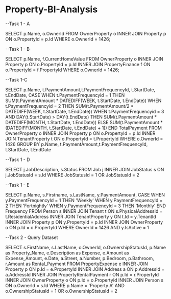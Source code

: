 # Property-BI-Analysis

--Task 1 - A

SELECT p.Name, o.OwnerId FROM OwnerProperty o INNER JOIN Property p ON o.PropertyId = p.Id WHERE o.OwnerId = 1426;

--Task 1 - B

SELECT p.Name, f.CurrentHomeValue FROM OwnerProperty o INNER JOIN Property p ON o.PropertyId = p.Id INNER JOIN PropertyFinance f ON o.PropertyId = f.PropertyId WHERE o.OwnerId = 1426;

--Task 1-C

SELECT p.Name, t.PaymentAmount,t.PaymentFrequencyId, t.StartDate, t.EndDate, CASE WHEN t.PaymentFrequencyid = 1 THEN SUM(t.PaymentAmount * DATEDIFF(WEEK, t.StartDate, t.EndDate)) WHEN t.PaymentFrequencyid = 2 THEN SUM(t.PaymentAmount/2 * DATEDIFF(WEEK, t.StartDate, t.EndDate)) WHEN t.PaymentFrequencyid = 3 AND DAY(t.StartDate) > DAY(t.EndDate) THEN SUM(t.PaymentAmount * DATEDIFF(MONTH, t.StartDate, t.EndDate)) ELSE SUM(t.PaymentAmount * (DATEDIFF(MONTH, t.StartDate, t.EndDate) + 1)) END TotalPayment FROM OwnerProperty o INNER JOIN Property p ON o.PropertyId = p.Id INNER JOIN TenantProperty t ON o.PropertyId = t.PropertyId WHERE o.OwnerId = 1426 GROUP BY p.Name, t.PaymentAmount,t.PaymentFrequencyId, t.StartDate, t.EndDate

--Task 1 - D

SELECT j.JobDescription, s.Status FROM Job j INNER JOIN JobStatus s ON j.JobStatusId = s.Id WHERE JobStatusId = 1 OR JobStatusId = 2

--Task 1 - E

SELECT p.Name, s.Firstname, s.LastName, y.PaymentAmount, CASE WHEN y.PaymentFrequencyId = 1 THEN 'Weekly' WHEN y.PaymentFrequencyId = 2 THEN 'Fortnightly' WHEN y.PaymentFrequencyId = 3 THEN 'Monthly' END Frequency FROM Person s INNER JOIN Tenant t ON s.PhysicalAddressId = t.ResidentialAddress INNER JOIN TenantProperty y ON t.Id = y.TenantId INNER JOIN Property p ON y.PropertyId = p.Id INNER JOIN OwnerProperty o ON p.Id = o.PropertyId WHERE OwnerId = 1426 AND y.IsActive = 1

--Task 2 - Query Dataset

SELECT
s.FirstName,
s.LastName,
o.OwnerId,
o.OwnershipStatusId,
p.Name as Property_Name, 
e.Description as Expense, 
e.Amount as Expense_Amount, 
e.Date, 
a.Street, 
a.Number, 
p.Bedroom, 
p.Bathroom, 
r.Amount as Rental_Payment
FROM PropertyExpense e
INNER JOIN Property p
ON p.Id = e.PropertyId
INNER JOIN Address a
ON p.AddressId = a.AddressId
INNER JOIN PropertyRentalPayment r
ON p.Id = r.PropertyId
INNER JOIN OwnerProperty o
ON p.Id = o.PropertyId
INNER JOIN Person s
ON o.OwnerId = s.Id
WHERE p.Name = 'Property A' AND o.OwnershipStatusId = 1 OR o.OwnershipStatusId = 2
